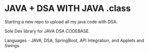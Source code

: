 
# JAVA + DSA WITH JAVA .class 

Starting a new repo to upload all my java code with DSA. 

Sole Dev library for JAVA DSA CODEBASE.

Languages - JAVA, DSA, SpringBoot, API Integration, and Applets and Swings